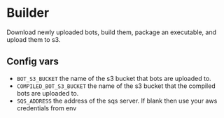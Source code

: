 # Builder

Download newly uploaded bots, build them, package an executable, and upload them to s3.


## Config vars
- `BOT_S3_BUCKET` the name of the s3 bucket that bots are uploaded to.
- `COMPILED_BOT_S3_BUCKET` the name of the s3 bucket that the compiled bots are uploaded to.
- `SQS_ADDRESS` the address of the sqs server. If blank then use your aws credentials from env